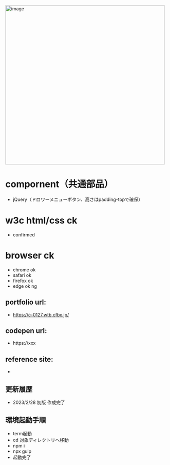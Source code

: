 <img width="496" alt="image" src="https://user-images.githubusercontent.com/99580997/221677784-2e93d243-4095-4d8e-bc7e-75ec97283c72.png">

# compornent（共通部品）
- jQuery（ドロワーメニューボタン、高さはpadding-topで確保）

# w3c html/css ck
- confirmed

# browser ck
- chrome ok
- safari ok
- firefox ok
- edge ok ng

## portfolio url:

- https://c-0127.wtb.cfbx.jp/

## codepen url:
- https://xxx

## reference site:
- 

## 更新履歴

- 2023/2/28 初版 作成完了

## 環境起動手順
- term起動
- cd 対象ディレクトリへ移動
- npm i
- npx gulp
- 起動完了
